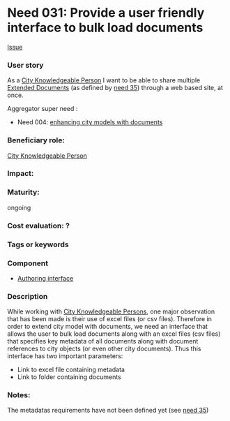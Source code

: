 
# Need 031: Provide a user friendly interface to bulk load documents
[Issue](https://github.com/MEPP-team/RICT/issues/44)

### User story

As a [City Knowledgeable Person](https://github.com/MEPP-team/RICT/blob/master/Doc/Devel/Needs/Roles.md#city-knowledgeable-person) I want to be able to share multiple [Extended Documents](https://github.com/MEPP-team/RICT/blob/master/Doc/Devel/Needs/Definitions.md#extended-document) (as defined by [need 35](Need035.md)) through a web based site, at once. 

Aggregator super need :
* Need 004: [enhancing city models with documents](Need004.md)


### Beneficiary role: 
[City Knowledgeable Person](https://github.com/MEPP-team/RICT/blob/master/Doc/Devel/Needs/Roles.md#city-knowledgeable-person)

### Impact: 


### Maturity: 
ongoing

### Cost evaluation: ?

### Tags or keywords

### Component
 * [Authoring interface](Definitions.md#authoring-interface)

### Description
While working with [City Knowledgeable Persons](https://github.com/MEPP-team/RICT/blob/master/Doc/Devel/Needs/Roles.md#city-knowledgeable-person), one major observation that has been made is their use of excel files (or csv files). Therefore in order to extend city model with documents, we need an interface that allows the user to bulk load documents along with an excel files (csv files) that specifies key metadata of all documents along with document references to city objects (or even other city documents). Thus this interface has two important parameters:
 *  Link to excel file containing metadata
 *  Link to folder containing documents     
 
### Notes:
The metadatas requirements have not been defined yet (see [need 35](Need035.md))

